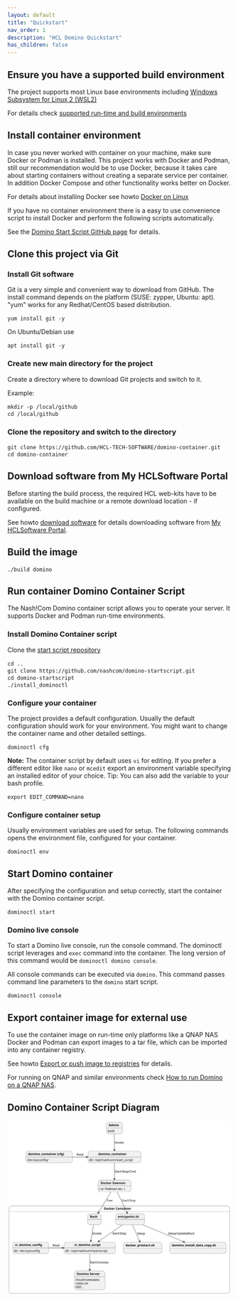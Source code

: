 ```yaml
---
layout: default
title: "Quickstart"
nav_order: 1
description: "HCL Domino Quickstart"
has_children: false
---
```


## Ensure you have a supported build environment

The project supports most Linux base environments including [Windows Subsystem for Linux 2 (WSL2)](https://docs.microsoft.com/en-us/windows/wsl/)

For details check [supported run-time and build environments](concept_environments.md)

## Install container environment

In case you never worked with container on your machine, make sure Docker or Podman is installed.
This project works with Docker and Podman, still our recommendation would be to use Docker, because it takes care about starting containers without creating a separate service per container.
In addition Docker Compose and other functionality works better on Docker.

For details about installing Docker see howto [Docker on Linux](howto_docker-linux.md)

If you have no container environment there is a easy to use convenience script to install Docker and perform the following scripts automatically.

See the [Domino Start Script GitHub page](https://nashcom.github.io/domino-startscript/install_container_env/) for details.


## Clone this project via Git

### Install Git software

Git is a very simple and convenient way to download from GitHub.
The install command depends on the platform (SUSE: zypper, Ubuntu: apt).
"yum" works for any Redhat/CentOS based distribution.

```
yum install git -y
```

On Ubuntu/Debian use

```
apt install git -y
```

### Create new main directory for the project

Create a directory where to download Git projects and switch to it.

Example:

```
mkdir -p /local/github
cd /local/github
```

### Clone the repository and switch to the directory

```
git clone https://github.com/HCL-TECH-SOFTWARE/domino-container.git 
cd domino-container
```

## Download software from  My HCLSoftware Portal

Before starting the build process, the required HCL web-kits have to be available on the build machine or a remote download location - if configured.  

See howto [download software](howto_download-software.md) for details downloading software from [My HCLSoftware Portal](https://my.hcltechsw.com/).

## Build the image

```
./build domino
```

## Run container Domino Container Script

The Nash!Com Domino container script allows you to operate your server. It supports Docker and Podman run-time environments.

### Install Domino Container script

Clone the [start script repository](https://github.com/nashcom/domino-startscript)

```
cd ..
git clone https://github.com/nashcom/domino-startscript.git
cd domino-startscript
./install_dominoctl
```

### Configure your container

The project provides a default configuration.
Usually the default configuration should work for your environment.
You might want to change the container name and other detailed settings.


```
dominoctl cfg
```

**Note:** The container script by default uses `vi` for editing.
If you prefer a different editor like `nano` or `mcedit` export an environment variable specifying an installed editor of your choice.
Tip: You can also add the variable to your bash profile.

```
export EDIT_COMMAND=nano
```

### Configure container setup

Usually environment variables are used for setup.
The following commands opens the environment file, configured for your container.

```
dominoctl env
```

## Start Domino container

After specifying the configuration and setup correctly, start the container with the Domino container script.

```
dominoctl start
```

### Domino live console

To start a Domino live console, run the console command.
The dominoctl script leverages and `exec` command into the container.
The long version of this command would be `dominoctl domino console`.

All console commands can be executed via `domino`.
This command passes command line parameters to the `domino` start script.

```
dominoctl console

```

## Export container image for external use

To use the container image on run-time only platforms like a QNAP NAS Docker and Podman can export images to a tar file, which can be imported into any container registry.

See howto [Export or push image to registries](howto_use_externally.md) for details.

For running on QNAP and similar environments check [How to run Domino on a QNAP NAS](howto_qnap.md).


## Domino Container Script Diagram

![domino_container script diagram](assets/images/svg/containerstartscript.svg)
